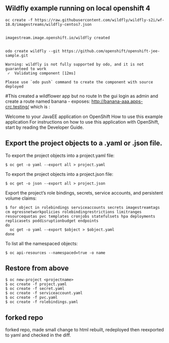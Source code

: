 ## Wildfly example running on local openshift 4

```
oc create -f https://raw.githubusercontent.com/wildfly/wildfly-s2i/wf-18.0/imagestreams/wildfly-centos7.json


imagestream.image.openshift.io/wildfly created


odo create wildfly --git https://github.com/openshift/openshift-jee-sample.git

Warning: wildfly is not fully supported by odo, and it is not guaranteed to work
 ✓  Validating component [12ms]

Please use `odo push` command to create the component with source deployed
```

#This created a wildflower app but no route
In the gui login as admin and create a route named banana - exposes:
	http://banana-aaa.apps-crc.testing/
	which is :
	
Welcome to your JavaEE application on OpenShift
How to use this example application
For instructions on how to use this application with OpenShift, start by reading the Developer Guide.







## Export the project objects to a .yaml or .json file.

To export the project objects into a project.yaml file:

```
$ oc get -o yaml --export all > project.yaml
```

To export the project objects into a project.json file:

```
$ oc get -o json --export all > project.json
```
Export the project’s role bindings, secrets, service accounts, and persistent volume claims:

```
$ for object in rolebindings serviceaccounts secrets imagestreamtags cm egressnetworkpolicies rolebindingrestrictions limitranges resourcequotas pvc templates cronjobs statefulsets hpa deployments replicasets poddisruptionbudget endpoints
do
  oc get -o yaml --export $object > $object.yaml
done
```
To list all the namespaced objects:

```
$ oc api-resources --namespaced=true -o name
```

## Restore from above 

```
$ oc new-project <projectname>
$ oc create -f project.yaml
$ oc create -f secret.yaml
$ oc create -f serviceaccount.yaml
$ oc create -f pvc.yaml
$ oc create -f rolebindings.yaml
```

## forked repo

forked repo, made small change to html
rebuilt, redeployed
then reexported to yaml and checked in the diff.
